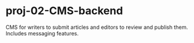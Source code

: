 # proj-02-CMS-backend
CMS for writers to submit articles and editors to review and publish them. Includes messaging features.
